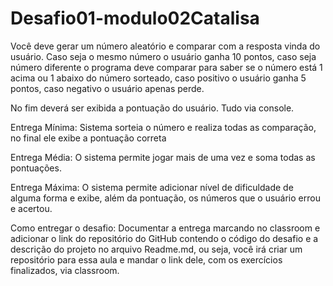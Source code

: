 # Desafio01-modulo02Catalisa

Você deve gerar um número aleatório e comparar com a resposta vinda do usuário.
Caso seja o mesmo número o usuário ganha 10 pontos,
caso seja número diferente o programa deve comparar para saber se o número está 1 acima ou 1 abaixo do número sorteado,
caso positivo o usuário ganha 5 pontos, caso negativo o usuário apenas perde.

No fim deverá ser exibida a pontuação do usuário.
Tudo via console.

Entrega Mínima: Sistema sorteia o número e realiza todas as comparação, no final ele exibe a pontuação correta

Entrega Média: O sistema permite jogar mais de uma vez e soma todas as pontuações.

Entrega Máxima: O sistema permite adicionar nível de dificuldade de alguma forma e exibe, além da pontuação, 
os números que o usuário errou e acertou.

Como entregar o desafio:
Documentar a entrega marcando no classroom e adicionar o link do repositório do GitHub contendo o código do desafio 
e a descrição do projeto no arquivo Readme.md, ou seja, você irá criar um repositório para essa aula e mandar 
o link dele, com os exercícios finalizados, via classroom.


